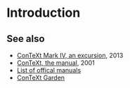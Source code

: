 # Introduction

## See also
- [ConTeXt Mark IV, an excursion](http://www.pragma-ade.com/general/manuals/ma-cb-en.pdf), 2013
- [ConTeXt, the manual](http://www.pragma-ade.com/general/manuals/cont-eni.pdf), 2001
- [List of offical manuals](http://www.pragma-ade.com/overview.htm)
- [ConTeXt Garden](https://wiki.contextgarden.net)
